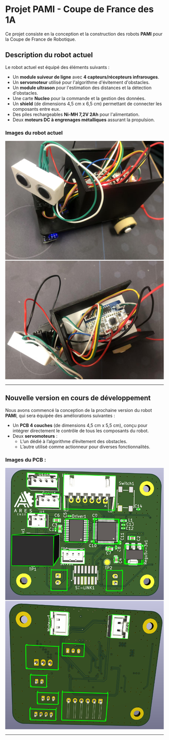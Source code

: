 # Projet PAMI - Coupe de France des 1A

Ce projet consiste en la conception et la construction des robots **PAMI** pour la Coupe de France de Robotique.

## Description du robot actuel

Le robot actuel est équipé des éléments suivants :  
- Un **module suiveur de ligne** avec **4 capteurs/récepteurs infrarouges**.  
- Un **servomoteur** utilisé pour l'algorithme d'évitement d'obstacles.  
- Un **module ultrason** pour l'estimation des distances et la détection d'obstacles.  
- Une carte **Nucleo** pour la commande et la gestion des données.  
- Un **shield** (de dimensions 4,5 cm x 6,5 cm) permettant de connecter les composants entre eux.  
- Des piles rechargeables **Ni-MH 7,2V 2Ah** pour l'alimentation.  
- Deux **moteurs DC à engrenages métalliques** assurant la propulsion.  

### Images du robot actuel

![Robot PAMI - Vue 1](PAMI_img1.jpg)  
![Robot PAMI - Vue 2](PAMI_img2.jpg)  

---

## Nouvelle version en cours de développement

Nous avons commencé la conception de la prochaine version du robot **PAMI**, qui sera équipée des améliorations suivantes :  
- Un **PCB 4 couches** (de dimensions 4,5 cm x 5,5 cm), conçu pour intégrer directement le contrôle de tous les composants du robot.  
- Deux **servomoteurs** :
  - L’un dédié à l’algorithme d’évitement des obstacles.  
  - L’autre utilisé comme actionneur pour diverses fonctionnalités.  

### Images du PCB :

![alt text](image.png)
![alt text](image-1.png)

---

